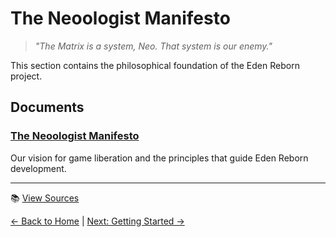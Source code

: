 # The Neoologist Manifesto

> *"The Matrix is a system, Neo. That system is our enemy."*

This section contains the philosophical foundation of the Eden Reborn project.

## Documents

### [The Neoologist Manifesto](neoologist-manifesto.md)
Our vision for game liberation and the principles that guide Eden Reborn development.

---

📚 [View Sources](/sources/00-manifesto/index-sources.md)

[← Back to Home](/) | [Next: Getting Started →](/01-getting-started/)